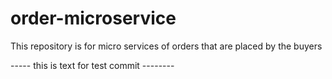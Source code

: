 # order-microservice
This repository is for micro services of orders that are placed by the buyers

----- this is text for test commit --------
